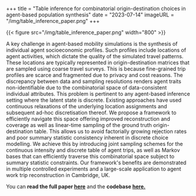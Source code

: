 +++
title = "Table inference for combinatorial origin-destination choices in agent-based population synthesis"
date = "2023-07-14"
imageURL = "/img/table_inference_paper.png"
+++

{{< figure src="/img/table_inference_paper.png" width="800" >}}

A key challenge in agent-based mobility simulations is the synthesis of individual agent socioeconomic profiles. Such profiles include locations of agent activities, which dictate the quality of the simulated travel patterns. These locations are typically represented in origin-destination matrices that are sampled using coarse travel surveys. This is because fine-grained trip profiles are scarce and fragmented due to privacy and cost reasons. The discrepancy between data and sampling resolutions renders agent traits non-identifiable due to the combinatorial space of data-consistent individual attributes. This problem is pertinent to any agent-based inference setting where the latent state is discrete. Existing approaches have used continuous relaxations of the underlying location assignments and subsequent ad-hoc discretisation thereof. We propose a framework to efficiently navigate this space offering improved reconstruction and coverage as well as linear-time sampling of the ground truth origin-destination table. This allows us to avoid factorially growing rejection rates and poor summary statistic consistency inherent in discrete choice modelling. We achieve this by introducing joint sampling schemes for the continuous intensity and discrete table of agent trips, as well as Markov bases that can efficiently traverse this combinatorial space subject to summary statistic constraints. Our framework's benefits are demonstrated in multiple controlled experiments and a large-scale application to agent work trip reconstruction in Cambridge, UK.

You can **read the full paper [here](https://arxiv.org/abs/2307.02184)** and the **codebase [here.](https://github.com/YannisZa/ticodm)**
